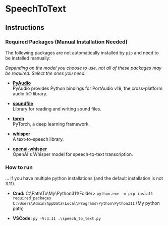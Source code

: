 # SpeechToText

## Instructions

### Required Packages (Manual Installation Needed)

The following packages are not automatically installed by `pip` and need to be installed manually:

_Depending on the model you choose to use, not all of these packages may be required. Select the ones you need._

- **[PyAudio](https://pypi.org/project/PyAudio/)**  
  PyAudio provides Python bindings for PortAudio v19, the cross-platform audio I/O library.

- **[soundfile](https://pypi.org/project/soundfile/)**  
  Library for reading and writing sound files.

- **[torch](https://pypi.org/project/torch/)**  
  PyTorch, a deep learning framework.

- **[whisper](https://pypi.org/project/whisper/)**  
  A text-to-speech library.

- **[openai-whisper](https://pypi.org/project/openai-whisper/)**  
  OpenAI's Whisper model for speech-to-text transcription.

### How to run

... if you have multiple python installations (and the default installation is not 3.11).

- **Cmd:** C:\Path\To\My\Python311\Folder> `python.exe -m pip install required_packages`  
  `C:\Users\Admin\AppData\Local\Programs\Python\Python311` (My python path)

- **VSCode:** `py -V:3.11 .\speech_to_text.py`
